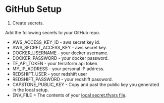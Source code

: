 # GitHub Setup

1. Create secrets.

Add the following secrets to your GitHub repo. 

- AWS_ACCESS_KEY_ID - aws secret key id. 
- AWS_SECRET_ACCESS_KEY - aws secret key.
- DOCKER_USERNAME - your docker username.
- DOCKER_PASSWORD - your docker password.
- TF_API_TOKEN - your terraform api token.
- MY_IP_ADDRESS - your personal IP address. 
- REDSHIFT_USER - your redshift user
- REDSHIFT_PASSWORD - your redshift password.
- CAPSTONE_PUBLIC_KEY - Copy and past the public key you generated in the local setup. 
- ENV_FILE = The contents of your [local secret.tfvars file](https://github.com/Zesky665/DEZC_2023_Capstone/blob/final/misc/Local_Setup.md).

